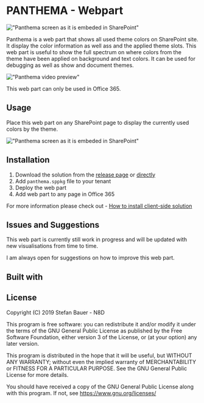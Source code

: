# PANTHEMA - Webpart

!["Panthema screen as it is embeded in SharePoint"](https://github.com/n8design/panthema/blob/master/docs/assets/panthema-logo.png?raw=true "Panthema screen as it is embeded in SharePoint")

Panthema is a web part that shows all used theme colors on SharePoint site. It display the color information as well ass and the applied theme slots. This web part is useful to show the full spectrum on where colors from the theme have been applied on background and text colors. It can be used for debugging as well as show and document themes.

!["Panthema video preview"](https://github.com/n8design/panthema/blob/master/docs/assets/panthema-video.gif?raw=true "Panthema in action")

This web part can only be used in Office 365.

## Usage

Place this web part on any SharePoint page to display the currently used colors by the theme.

!["Panthema screen as it is embeded in SharePoint"](https://github.com/n8design/panthema/blob/master/docs/assets/panthema-screen.png?raw=true "Panthema screen as it is embeded in SharePoint")

## Installation

1. Download the solution from the [release page](https://github.com/n8design/panthema/releases) or [directly](https://github.com/n8design/panthema/releases/download/v1.0.0/panthema.sppkg)
1. Add `panthema.sppkg` file to your tenant
1. Deploy the web part
1. Add web part to any page in Office 365

For more information please check out - [How to install client-side solution](https://docs.microsoft.com/en-us/sharepoint/master/spfx/web-parts/get-started/serve-your-web-part-in-a-sharepoint-page#install-the-client-side-solution-on-your-site)

## Issues and Suggestions

This web part is currently still work in progress and will be updated with new visualisations from time to time.

I am always open for suggestions on how to improve this web part.

## Built with

## License

Copyright (C) 2019  Stefan Bauer - N8D

This program is free software: you can redistribute it and/or modify
it under the terms of the GNU General Public License as published by
the Free Software Foundation, either version 3 of the License, or
(at your option) any later version.

This program is distributed in the hope that it will be useful,
but WITHOUT ANY WARRANTY; without even the implied warranty of
MERCHANTABILITY or FITNESS FOR A PARTICULAR PURPOSE.  See the
GNU General Public License for more details.

You should have received a copy of the GNU General Public License
along with this program.  If not, see <https://www.gnu.org/licenses/>

